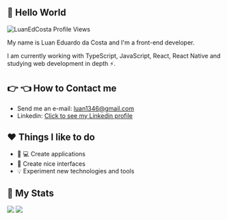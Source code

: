 ## :wave: Hello World

<p align="left"> 
  <img src="https://komarev.com/ghpvc/?username=LuanEdCosta&color=blueviolet" alt="LuanEdCosta Profile Views" />
</p>

My name is Luan Eduardo da Costa and I'm a front-end developer.

I am currently working with TypeScript, JavaScript, React, React Native and studying web development in depth :zap:.

## :point_right: :point_left: How to Contact me

- Send me an e-mail: luan1346@gmail.com
- Linkedin: [Click to see my Linkedin profile](https://www.linkedin.com/in/luan-eduardo-costa-aaab591a7/)

## :heart: Things I like to do

- :iphone: :computer: Create applications
- :flower_playing_cards: Create nice interfaces
- :bulb: Experiment new technologies and tools

## :page_with_curl: My Stats 

<img src="https://github-readme-stats.vercel.app/api?username=LuanEdCosta&show_icons=true&theme=dark&count_private=true">
<img src="https://github-readme-stats.vercel.app/api/top-langs/?username=LuanEdCosta&layout=compact">
